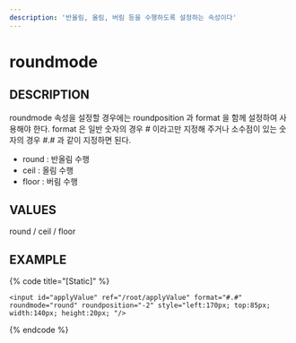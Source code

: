```yaml
---
description: '반올림, 올림, 버림 등을 수행하도록 설정하는 속성이다'
---
```


# roundmode

## DESCRIPTION

roundmode 속성을 설정할 경우에는 roundposition 과 format 을 함께 설정하여 사용해야 한다. format 은 일반 숫자의 경우 \# 이라고만 지정해 주거나 소수점이 있는 숫자의 경우 \#.\# 과 같이 지정하면 된다.

* round : 반올림 수행
* ceil : 올림 수행
* floor : 버림 수행

## VALUES

round / ceil / floor

## EXAMPLE

{% code title="\[Static\]" %}
```markup
<input id="applyValue" ref="/root/applyValue" format="#.#" roundmode="round" roundposition="-2" style="left:170px; top:85px; width:140px; height:20px; "/>
```
{% endcode %}

